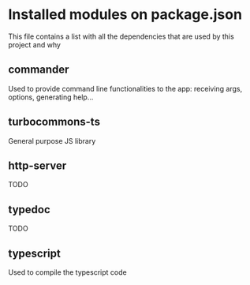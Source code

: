 # Installed modules on package.json

This file contains a list with all the dependencies that are used by this project and why

## commander

Used to provide command line functionalities to the app: receiving args, options, generating help...

## turbocommons-ts

General purpose JS library

## http-server

TODO

## typedoc

TODO

## typescript

Used to compile the typescript code